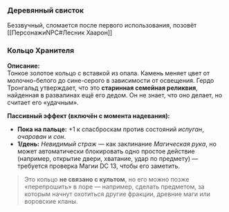 ### Деревянный свисток
Беззвучный, сломается после первого использования, позовёт [[ПерсонажиNPC#Лесник Хаарон]]

### Кольцо Хранителя

**Описание:**  
Тонкое золотое кольцо с вставкой из опала. Камень меняет цвет от молочно-белого до сине-серого в зависимости от освещения. Гердо Тронгальд утверждает, что это **старинная семейная реликвия**, найденная в развалинах ещё его дедом. Он не знает, что оно делает, но считает его «удачным».

**Пассивный эффект (включён с момента надевания):**

- **Пока на пальце:** +1 к спасброскам против состояний _испуган_, _очарован_ и _сон_.
- **1/день:** _Невидимый страж_ — как заклинание _Магическая рука_, но может автоматически блокировать одно простое действие (например, открытие двери, хватание, удар по предмету) — требуется проверка Магии DC 13, чтобы его заметить.

> Это кольцо **не связано с культом**, но его можно позже «перепрошить» в лоре — например, сделать предметом, за которым начнут охотиться другие фракции, древние маги или воровские кланы.